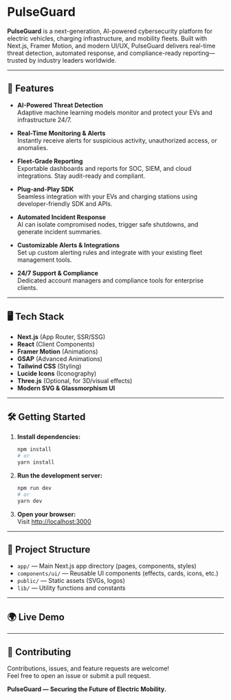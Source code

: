 # PulseGuard

**PulseGuard** is a next-generation, AI-powered cybersecurity platform for electric vehicles, charging infrastructure, and mobility fleets. Built with Next.js, Framer Motion, and modern UI/UX, PulseGuard delivers real-time threat detection, automated response, and compliance-ready reporting—trusted by industry leaders worldwide.

---

## 🚀 Features

- **AI-Powered Threat Detection**  
  Adaptive machine learning models monitor and protect your EVs and infrastructure 24/7.

- **Real-Time Monitoring & Alerts**  
  Instantly receive alerts for suspicious activity, unauthorized access, or anomalies.

- **Fleet-Grade Reporting**  
  Exportable dashboards and reports for SOC, SIEM, and cloud integrations. Stay audit-ready and compliant.

- **Plug-and-Play SDK**  
  Seamless integration with your EVs and charging stations using developer-friendly SDK and APIs.

- **Automated Incident Response**  
  AI can isolate compromised nodes, trigger safe shutdowns, and generate incident summaries.

- **Customizable Alerts & Integrations**  
  Set up custom alerting rules and integrate with your existing fleet management tools.

- **24/7 Support & Compliance**  
  Dedicated account managers and compliance tools for enterprise clients.

---

## 🖥️ Tech Stack

- **Next.js** (App Router, SSR/SSG)
- **React** (Client Components)
- **Framer Motion** (Animations)
- **GSAP** (Advanced Animations)
- **Tailwind CSS** (Styling)
- **Lucide Icons** (Iconography)
- **Three.js** (Optional, for 3D/visual effects)
- **Modern SVG & Glassmorphism UI**

---

## 🛠️ Getting Started

1. **Install dependencies:**

   ```bash
   npm install
   # or
   yarn install
   ```

2. **Run the development server:**

   ```bash
   npm run dev
   # or
   yarn dev
   ```

3. **Open your browser:**  
   Visit [http://localhost:3000](http://localhost:3000)

---

## 📁 Project Structure

- `app/` — Main Next.js app directory (pages, components, styles)
- `components/ui/` — Reusable UI components (effects, cards, icons, etc.)
- `public/` — Static assets (SVGs, logos)
- `lib/` — Utility functions and constants

---

## 🌍 Live Demo


---

## 🤝 Contributing

Contributions, issues, and feature requests are welcome!  
Feel free to open an issue or submit a pull request.


**PulseGuard — Securing the Future of Electric Mobility.**
